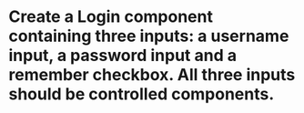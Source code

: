 # Create a Login component containing three inputs: a username input, a password input and a remember checkbox. All three inputs should be controlled components.
